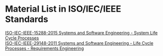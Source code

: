 # Material List in ISO/IEC/IEEE Standards
[ISO-IEC-IEEE-15288-2015 Systems and Software Engineering - System Life Cycle Processes](https://github.com/DIJUNLIAO/Laws_Regulations_and_Standards/blob/main/ISO/ISO-IEC-IEEE-15288-2015%20Systems%20and%20Software%20Engineering%20-%20System%20Life%20Cycle%20Processes.pdf)
<br>[ISO-IEC-IEEE-29148-2011 Systems and Software Engineering - Life Cycle Processes - Requirements Engineering](https://github.com/DIJUNLIAO/Laws_Regulations_and_Standards/blob/main/ISO/ISO-IEC-IEEE-29148-2011%20Systems%20and%20Software%20Engineering%20-%20Life%20Cycle%20Processes%20-%20Requirements%20Engineering.pdf)
